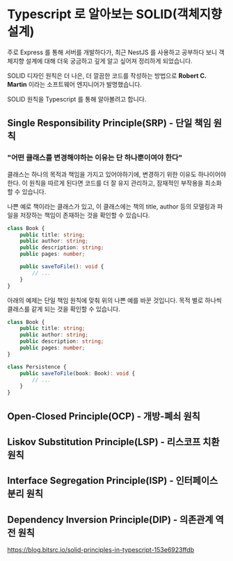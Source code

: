 # Typescript 로 알아보는 SOLID(객체지향 설계)
주로 Express 를 통해 서버를 개발하다가, 최근 NestJS 를 사용하고 공부하다 보니 객체지향 설계에 대해 더욱 궁금하고 깊게 알고 싶어져 정리하게 되었습니다.  

SOLID 디자인 원칙은 더 나은, 더 깔끔한 코드를 작성하는 방법으로 **Robert C. Martin** 이라는 소프트웨어 엔지니어가 발명했습니다.  

SOLID 원칙을 Typescript 를 통해 알아볼려고 합니다.

## Single Responsibility Principle(SRP) - 단일 책임 원칙
### "어떤 클래스를 변경해야하는 이유는 단 하나뿐이여야 한다"
클래스는 하나의 목적과 책임을 가지고 있어야하기에, 변경하기 위한 이유도 하나이어야 한다. 
이 원칙을 따르게 된다면 코드를 더 잘 유지 관리하고, 잠재적인 부작용을 최소화할 수 있습니다.

나쁜 예로 책이라는 클래스가 있고, 이 클래스에는 책의 title, author 등의 모델링과 파일을 저장하는 책임이 존재하는 것을 확인할 수 있습니다.

```typescript
class Book {
    public title: string;
    public author: string;
    public description: string;
    public pages: number;

    public saveToFile(): void {
        // ...
    }
}
```

아래의 예제는 단일 책임 원칙에 맞춰 위의 나쁜 예를 바꾼 것입니다. 목적 별로 하나씩 클래스를 같게 되는 것을 확인할 수 있습니다.

```typescript
class Book {
    public title: string;
    public author: string;
    public description: string;
    public pages: number;
}

class Persistence {
    public saveToFile(book: Book): void {
        // ...
    }
}
```


## Open-Closed Principle(OCP) - 개방-폐쇠 원칙
## Liskov Substitution Principle(LSP) - 리스코프 치환 원칙
## Interface Segregation Principle(ISP) - 인터페이스 분리 원칙
## Dependency Inversion Principle(DIP) - 의존관계 역전 원칙

https://blog.bitsrc.io/solid-principles-in-typescript-153e6923ffdb